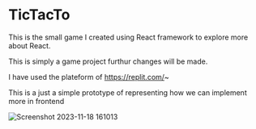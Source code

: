 # TicTacTo
This is the small game I created using React framework to explore more about React.


This is simply a game project furthur changes will be made.


I have used the plateform of https://replit.com/~ 


This is a just a simple prototype of representing how we can implement more in frontend 


![Screenshot 2023-11-18 161013](https://github.com/aryat10/TicTacTo/assets/107941072/b72beeb4-c46f-4566-862a-fc5a817c9e93)

